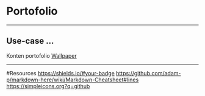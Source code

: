 # Portofolio
---
## Use-case ...
Konten portofolio
[Wallpaper](./assets/img/walpape_hitam.jpg)

----
#Resources
https://shields.io/#your-badge
https://github.com/adam-p/markdown-here/wiki/Markdown-Cheatsheet#lines
https://simpleicons.org?q=github
